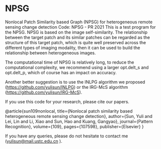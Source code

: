 # NPSG
Nonlocal Patch Similarity based Graph (NPSG) for heterogeneous remote sensing change detection
Code: NPSG - PR 2021
This is a test program for the NPSG. NPSG is based on the image self-similarity. 
The relationship between the target patch and its similar patches can be regarded 
as the structure of this target patch, which is quite well preserved across the different types
of imaging modality, then it can be used to build the relationship between heterogeneous images.

The computational time of NPSG is relatively long, to reduce the
computational complexity, we recommend using a larger opt.delt_s and
opt.delt_p, which of course has an impact on accuracy.

Another better suggestion is to use the INLPG algorithm we proposed
(https://github.com/yulisun/INLPG) or the IRG-McS algorithm (https://github.com/yulisun/IRG-McS).

If you use this code for your research, please cite our papers.

@article{sun109nonlocal,
  title={Nonlocal patch similarity based heterogeneous remote sensing change detection},
  author={Sun, Yuli and Lei, Lin and Li, Xiao and Sun, Hao and Kuang, Gangyao}, 
  journal={Pattern Recognition},
  volume={109},
  pages={107598},
  publisher={Elsevier}
 } 
 
If you have any queries, please do not hesitate to contact me (yulisun@mail.ustc.edu.cn ).

